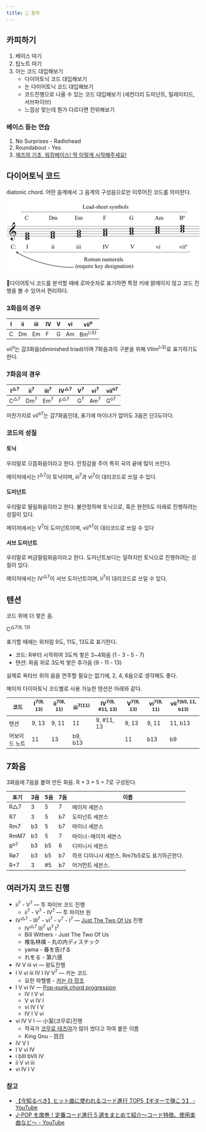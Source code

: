 ```yaml
---
title: 🎼 음악
---
```


## 카피하기

1. 베이스 따기
2. 탑노트 따기
3. 아는 코드 대입해보기
   - 다이어토닉 코드 대입해보기
   - 논 다이어토닉 코드 대입해보기
   - 코드진행으로 나올 수 있는 코드 대입해보기 (세컨더리 도미넌트, 릴레이티드, 서브파이브)
   - 느낌상 맞는데 뭔가 다르다면 전위해보기

### 베이스 듣는 연습

1. No Surprises - Radiohead
1. Roundabout - Yes
3. [재즈의 기초, 워킹베이스! 딱 이렇게 시작해주세요!](https://www.youtube.com/watch?v=xKwTARdoJgk)

## 다이어토닉 코드

diatonic chord. 어떤 음계에서 그 음계의 구성음으로만 이루어진 코드를 의미한다.

![](/assets/diatonic-chords.svg)

다이어토닉 코드를 분석할 때에 로마숫자로 표기하면 특정 키에 얽매이지 않고 코드 진행을 볼 수 있어서 편리하다.

### 3화음의 경우

| I   | ii  | iii | IV  | V   | vi  | vii<sup>o</sup>   |
| --- | --- | --- | --- | --- | --- | ----------------- |
| C   | Dm  | Em  | F   | G   | Am  | Bm<sup>(♭5)</sup> |

vii<sup>o</sup>는 감3화음(diminished triad)이며 7화음과의 구분을 위해 VIIm<sup>(♭5)</sup>로 표기하기도 한다.

### 7화음의 경우

| I<sup>△7</sup> | ii<sup>7</sup> | iii<sup>7</sup> | IV<sup>△7</sup> | V<sup>7</sup> | vi<sup>7</sup> | vii<sup>o7</sup> |
| -------------- | -------------- | --------------- | --------------- | ------------- | -------------- | ---------------- |
| C<sup>△7</sup> | Dm<sup>7</sup> | Em<sup>7</sup>  | F<sup>△7</sup>  | G<sup>7</sup> | Am<sup>7</sup> | G<sup>o7</sup>   |

마찬가지로 vii<sup>o7</sup>는 감7화음인데, 표기에 마이너가 없어도 3음은 단3도이다.

### 코드의 성질

#### 토닉

우리말로 으뜸화음이라고 한다. 안정감을 주어 특히 곡의 끝에 많이 쓰인다.

메이저에서는 I<sup>△7</sup>이 토닉이며, iii<sup>7</sup>과 vi<sup>7</sup>이 대리코드로 쓰일 수 있다.

#### 도미넌트

우리말로 딸림화음이라고 한다. 불안정하며 토닉으로, 혹은 완전5도 아래로 진행하려는 성질이 있다.

메이저에서는 V<sup>7</sup>이 도미넌트이며, vii<sup>o7</sup>이 대리코드로 쓰일 수 있다

#### 서브 도미넌트

우리말로 버금딸림화음이라고 한다. 도미넌트보다는 덜하지만 토닉으로 진행하려는 성질이 있다.

메이저에서는 IV<sup>△7</sup>이 서브 도미넌트이며, ii<sup>7</sup>이 대리코드로 쓰일 수 있다.

## 텐션

코드 위에 더 쌓은 음.

C<sup>△7(9, 13)</sup>

표기할 때에는 위처럼 9도, 11도, 13도로 표기한다.

- 코드: R부터 시작하여 3도씩 쌓은 3~4화음 (1 - 3 - 5 - 7)
- 텐션: 화음 위로 3도씩 쌓은 추가음 (9 - 11 - 13)

실제로 옥타브 위의 음을 연주할 필요는 없기에, 2, 4, 6음으로 생각해도 좋다.

메이저 다이아토닉 코드별로 사용 가능한 텐션은 아래와 같다.

| 코드          | I<sup>7(9, 13)</sup> | ii<sup>7(9, 11)</sup> | iii<sup>7(11)</sup> | IV<sup>7(9, #11, 13)</sup> | V<sup>7(9, 13)</sup> | vi<sup>7(9, 11)</sup> | vii<sup>7(b5, 11, b13)</sup> |
| ------------- | -------------------- | --------------------- | ------------------- | -------------------------- | -------------------- | --------------------- | ---------------------------- |
| 텐션          | 9, 13                | 9, 11                 | 11                  | 9, #11, 13                 | 9, 13                | 9, 11                 | 11, b13                      |
| 어보이드 노트 | 11                   | 13                    | b9, b13             |                            | 11                   | b13                   | b9                           |

## 7화음

3화음에 7음을 붙여 만든 화음. R + 3 + 5 + 7로 구성된다.

| 표기           | 3음 | 5음 | 7음 | 이름                                          |
| -------------- | --- | --- | --- | --------------------------------------------- |
| R△7            | 3   | 5   | 7   | 메이저 세븐스                                 |
| R7             | 3   | 5   | b7  | 도미넌트 세븐스                               |
| Rm7            | b3  | 5   | b7  | 마이너 세븐스                                 |
| RmM7           | b3  | 5   | 7   | 마이너-메이저 세븐스                          |
| R<sup>o7</sup> | b3  | b5  | 6   | 디미니시 세븐스                               |
| Rø7            | b3  | b5  | b7  | 하프 디미니시 세븐스. Rm7b5로도 표기하곤한다. |
| R+7            | 3   | #5  | b7  | 어거먼트 세븐스.                              |

## 여러가지 코드 진행

- ii<sup>7</sup> - V<sup>7</sup> — 투 파이브 코드 진행
  - ii<sup>7</sup> - V<sup>7</sup> - IV<sup>7</sup> — 투 파이브 원
- IV<sup>△7</sup> - III<sup>7</sup> - vi<sup>7</sup> - v<sup>7</sup> - I<sup>7</sup> — [Just The Two Of Us](https://www.youtube.com/watch?v=Uw5OLnN7UvM) 진행
  - IV<sup>△7</sup> III<sup>7</sup> vi<sup>7</sup> I<sup>7</sup>
  - Bill Withers - Just The Two Of Us
  - 椎名林檎 - 丸の内ディスチック
  - yama - 春を告げる
  - れをる - 第六感
- IV V iii vi — 왕도진행
- I V vi iii IV I IV V<sup>7</sup> — 카논 코드
  - 요한 파헬벨 - [카논 라 장조](https://www.youtube.com/watch?v=JvNQLJ1_HQ0)
- I V vi IV — [Pop-punk chord progression](https://en.wikipedia.org/wiki/I%E2%80%93V%E2%80%93vi%E2%80%93IV_progression)
  - IV I V vi
  - V vi IV I
  - vi IV I V
  - IV I V vi
- vi IV V I — 小室(코무로)진행
  - 작곡가 [코무로 테츠야](https://ja.wikipedia.org/wiki/%E5%B0%8F%E5%AE%A4%E5%93%B2%E5%93%89)가 많이 썼다고 하여 붙은 이름
  - King Gnu - 百日
- IV V I
- I V vi IV
- i bIII bVII IV
- ii V vi iii
- vi IV I V

### 참고

- [【今知るべき】ヒット曲に使われるコード進行 TOP5【ギターで弾こう】 - YouTube](https://youtu.be/am47Et8axbI)
- [J-POP を席巻！定番コード進行 5 選をまとめて紹介～コード特徴、使用楽曲など～ - YouTube](https://www.youtube.com/watch?v=RdQC3A8RqPc)
